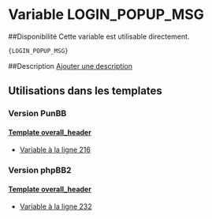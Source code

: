 # Variable LOGIN_POPUP_MSG

##Disponibilité
Cette variable est utilisable directement.

```html
{LOGIN_POPUP_MSG}
```

##Description
[Ajouter une description](https://fa-tvars.appspot.com/var/LOGIN_POPUP_MSG)

## Utilisations dans les templates

### Version PunBB

#### [Template overall_header](punbb/overall_header.md#readme)
* [Variable &agrave; la ligne 216](../punbb/overall_header.tpl#L216)

### Version phpBB2

#### [Template overall_header](subsilver/overall_header.md#readme)
* [Variable &agrave; la ligne 232](../subsilver/overall_header.tpl#L232)